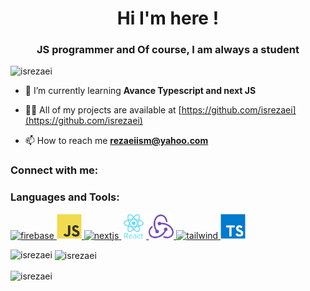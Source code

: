 <h1 align="center">Hi I'm here !</h1>
<h3 align="center">JS programmer and Of course, I am always a student</h3>

<p align="left"> <img src="https://komarev.com/ghpvc/?username=isrezaei&label=Profile%20views&color=0e75b6&style=flat" alt="isrezaei" /> </p>

- 🌱 I’m currently learning **Avance Typescript and next JS**

- 👨‍💻 All of my projects are available at [https://github.com/isrezaei](https://github.com/isrezaei)

- 📫 How to reach me **rezaeiism@yahoo.com**

<h3 align="left">Connect with me:</h3>
<p align="left">
</p>

<h3 align="left">Languages and Tools:</h3>
<p align="left"> <a href="https://firebase.google.com/" target="_blank" rel="noreferrer"> <img src="https://www.vectorlogo.zone/logos/firebase/firebase-icon.svg" alt="firebase" width="40" height="40"/> </a> <a href="https://developer.mozilla.org/en-US/docs/Web/JavaScript" target="_blank" rel="noreferrer"> <img src="https://raw.githubusercontent.com/devicons/devicon/master/icons/javascript/javascript-original.svg" alt="javascript" width="40" height="40"/> </a> <a href="https://nextjs.org/" target="_blank" rel="noreferrer"> <img src="https://cdn.worldvectorlogo.com/logos/nextjs-2.svg" alt="nextjs" width="40" height="40"/> </a> <a href="https://reactjs.org/" target="_blank" rel="noreferrer"> <img src="https://raw.githubusercontent.com/devicons/devicon/master/icons/react/react-original-wordmark.svg" alt="react" width="40" height="40"/> </a> <a href="https://redux.js.org" target="_blank" rel="noreferrer"> <img src="https://raw.githubusercontent.com/devicons/devicon/master/icons/redux/redux-original.svg" alt="redux" width="40" height="40"/> </a> <a href="https://tailwindcss.com/" target="_blank" rel="noreferrer"> <img src="https://www.vectorlogo.zone/logos/tailwindcss/tailwindcss-icon.svg" alt="tailwind" width="40" height="40"/> </a> <a href="https://www.typescriptlang.org/" target="_blank" rel="noreferrer"> <img src="https://raw.githubusercontent.com/devicons/devicon/master/icons/typescript/typescript-original.svg" alt="typescript" width="40" height="40"/> </a> </p>

<p><img align="left" src="https://github-readme-stats.vercel.app/api/top-langs?username=isrezaei&show_icons=true&locale=en&layout=compact" alt="isrezaei" /></p>

<p>&nbsp;<img align="center" src="https://github-readme-stats.vercel.app/api?username=isrezaei&show_icons=true&locale=en" alt="isrezaei" /></p>

<p><img align="center" src="https://github-readme-streak-stats.herokuapp.com/?user=isrezaei&" alt="isrezaei" /></p>


